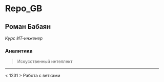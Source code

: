 # Repo_GB

## Роман Бабаян
*Курс ИТ-инженер*
### Аналитика
>Искусственный интеллект
***
< 1231 >
Работа с ветками